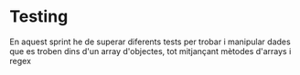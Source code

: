 # Testing
En aquest sprint he de superar diferents tests per trobar i manipular dades que es troben dins d'un array d'objectes, tot mitjançant mètodes d'arrays i regex